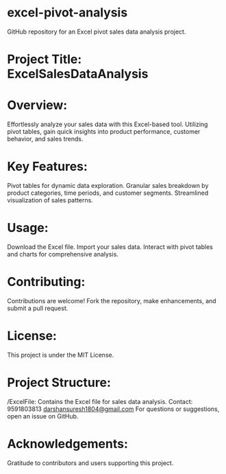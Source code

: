 # excel-pivot-analysis
GitHub repository for an Excel pivot sales data analysis project.

# Project Title: ExcelSalesDataAnalysis 

# Overview:
Effortlessly analyze your sales data with this Excel-based tool. Utilizing pivot tables, gain quick insights into product performance, customer behavior, and sales trends.

# Key Features:
Pivot tables for dynamic data exploration.
Granular sales breakdown by product categories, time periods, and customer segments.
Streamlined visualization of sales patterns.

# Usage:
Download the Excel file.
Import your sales data.
Interact with pivot tables and charts for comprehensive analysis. 

# Contributing:
Contributions are welcome! Fork the repository, make enhancements, and submit a pull request.
 
# License:
This project is under the MIT License.

# Project Structure:
/ExcelFile: Contains the Excel file for sales data analysis.
Contact: 9591803813
darshansuresh1804@gmail.com
For questions or suggestions, open an issue on GitHub.

# Acknowledgements:
Gratitude to contributors and users supporting this project.

